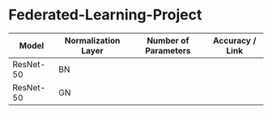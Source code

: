 # Federated-Learning-Project

| Model       | Normalization Layer | Number of Parameters | Accuracy / Link   |
| ----------- | ------------------- | -------------------- | ----------------- |
| ResNet-50   |        BN           |                      |                   |
| ResNet-50   |        GN           |                      |                   |
